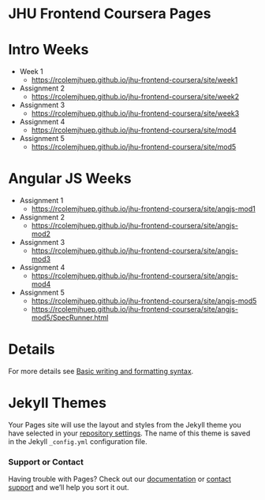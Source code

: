# JHU Frontend Coursera Pages

# Intro Weeks
* Week 1 
    * https://rcolemjhuep.github.io/jhu-frontend-coursera/site/week1
* Assignment 2
    * https://rcolemjhuep.github.io/jhu-frontend-coursera/site/week2
* Assignment 3
    * https://rcolemjhuep.github.io/jhu-frontend-coursera/site/week3
* Assignment 4
    * https://rcolemjhuep.github.io/jhu-frontend-coursera/site/mod4
* Assignment 5
    * https://rcolemjhuep.github.io/jhu-frontend-coursera/site/mod5

# Angular JS Weeks
* Assignment 1
    * https://rcolemjhuep.github.io/jhu-frontend-coursera/site/angjs-mod1
* Assignment 2 
    * https://rcolemjhuep.github.io/jhu-frontend-coursera/site/angjs-mod2
* Assignment 3 
    * https://rcolemjhuep.github.io/jhu-frontend-coursera/site/angjs-mod3
* Assignment 4
    * https://rcolemjhuep.github.io/jhu-frontend-coursera/site/angjs-mod4
* Assignment 5
    * https://rcolemjhuep.github.io/jhu-frontend-coursera/site/angjs-mod5
    * https://rcolemjhuep.github.io/jhu-frontend-coursera/site/angjs-mod5/SpecRunner.html

 
 
    
# Details
For more details see [Basic writing and formatting syntax](https://docs.github.com/en/github/writing-on-github/getting-started-with-writing-and-formatting-on-github/basic-writing-and-formatting-syntax).

# Jekyll Themes

Your Pages site will use the layout and styles from the Jekyll theme you have selected in your [repository settings](https://github.com/rcolemjhuep/coursera-test/settings/pages). The name of this theme is saved in the Jekyll `_config.yml` configuration file.

### Support or Contact

Having trouble with Pages? Check out our [documentation](https://docs.github.com/categories/github-pages-basics/) or [contact support](https://support.github.com/contact) and we’ll help you sort it out.

